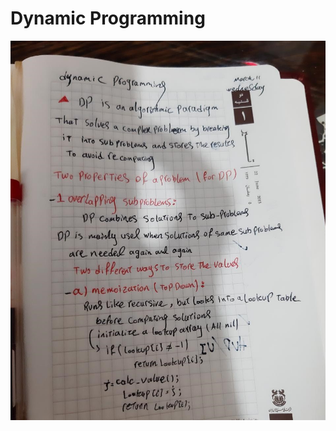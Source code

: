 # Dynamic Programming 

![Dynamic Programming notes part 1](https://raw.githubusercontent.com/benymaxparsa/Algorithms-and-Data-Structures/master/Algorithms/Dynamic%20Programming/Tutorial/DP-Part1.jpg)
